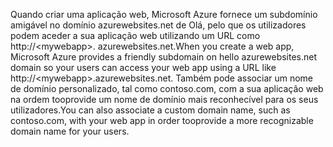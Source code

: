 <span data-ttu-id="90703-101">Quando criar uma aplicação web, Microsoft Azure fornece um subdomínio amigável no domínio azurewebsites.net de Olá, pelo que os utilizadores podem aceder a sua aplicação web utilizando um URL como http://&lt;mywebapp&gt;. azurewebsites.net.</span><span class="sxs-lookup"><span data-stu-id="90703-101">When you create a web app, Microsoft Azure provides a friendly subdomain on hello azurewebsites.net domain so your users can access your web app using a URL like http://&lt;mywebapp&gt;.azurewebsites.net.</span></span> <span data-ttu-id="90703-102">Também pode associar um nome de domínio personalizado, tal como contoso.com, com a sua aplicação web na ordem tooprovide um nome de domínio mais reconhecível para os seus utilizadores.</span><span class="sxs-lookup"><span data-stu-id="90703-102">You can also associate a custom domain name, such as contoso.com, with your web app in order tooprovide a more recognizable domain name for your users.</span></span>

